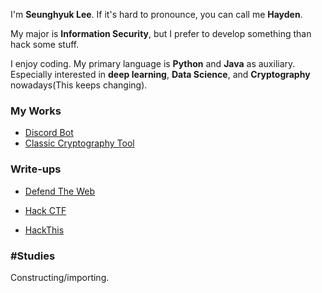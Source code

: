 I'm **Seunghyuk Lee**. If it's hard to pronounce, you can call me **Hayden**. 

My major is **Information Security**, but I prefer to develop something than hack some stuff. 

I enjoy coding. My primary language is **Python** and **Java** as auxiliary. Especially interested in **deep learning**, **Data Science**, and **Cryptography** nowadays(This keeps changing).



### My Works

- [Discord Bot](https://github.com/lsh745/Discord-Bot)
- [Classic Cryptography Tool](https://github.com/lsh745/crypt.py)



### Write-ups

- [Defend The Web](https://github.com/lsh745/CTF/tree/master/Defend%20The%20Web)

- [Hack CTF](https://github.com/lsh745/CTF/tree/master/HackCTF)

- [HackThis](https://github.com/lsh745/CTF/blob/master/HackThis.md)



### #Studies

Constructing/importing.